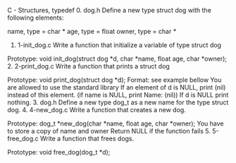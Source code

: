 C - Structures, typedef
0. dog.h
Define a new type struct dog with the following elements:

name, type = char *
age, type = float
owner, type = char *
1. 1-init_dog.c
Write a function that initialize a variable of type struct dog

Prototype: void init_dog(struct dog *d, char *name, float age, char *owner);
2. 2-print_dog.c
Write a function that prints a struct dog

Prototype: void print_dog(struct dog *d);
Format: see example bellow
You are allowed to use the standard library
If an element of d is NULL, print (nil) instead of this element. (if name is NULL, print Name: (nil))
If d is NULL print nothing.
3. dog.h
Define a new type dog_t as a new name for the type struct dog.
4. 4-new_dog.c
Write a function that creates a new dog.

Prototype: dog_t *new_dog(char *name, float age, char *owner);
You have to store a copy of name and owner
Return NULL if the function fails
5. 5-free_dog.c
Write a function that frees dogs.

Prototype: void free_dog(dog_t *d);

